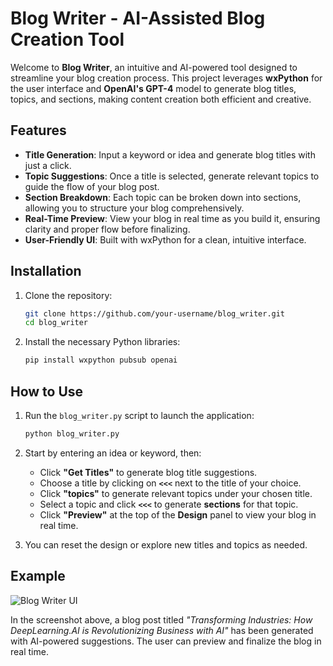 
# Blog Writer - AI-Assisted Blog Creation Tool

Welcome to **Blog Writer**, an intuitive and AI-powered tool designed to streamline your blog creation process. This project leverages **wxPython** for the user interface and **OpenAI's GPT-4** model to generate blog titles, topics, and sections, making content creation both efficient and creative.

## Features

- **Title Generation**: Input a keyword or idea and generate blog titles with just a click.
- **Topic Suggestions**: Once a title is selected, generate relevant topics to guide the flow of your blog post.
- **Section Breakdown**: Each topic can be broken down into sections, allowing you to structure your blog comprehensively.
- **Real-Time Preview**: View your blog in real time as you build it, ensuring clarity and proper flow before finalizing.
- **User-Friendly UI**: Built with wxPython for a clean, intuitive interface.

## Installation

1. Clone the repository:
   ```bash
   git clone https://github.com/your-username/blog_writer.git
   cd blog_writer
   ```

2. Install the necessary Python libraries:
   ```bash
   pip install wxpython pubsub openai
   ```

## How to Use

1. Run the `blog_writer.py` script to launch the application:
   ```bash
   python blog_writer.py
   ```

2. Start by entering an idea or keyword, then:
   - Click **"Get Titles"** to generate blog title suggestions.
   - Choose a title by clicking on **`<<<`** next to the title of your choice.
   - Click **"topics"** to generate relevant topics under your chosen title.
   - Select a topic and click **`<<<`** to generate **sections** for that topic.
   - Click **"Preview"** at the top of the **Design** panel to view your blog in real time.

3. You can reset the design or explore new titles and topics as needed.

## Example

![Blog Writer UI](path_to_your_image.png)

In the screenshot above, a blog post titled *"Transforming Industries: How DeepLearning.AI is Revolutionizing Business with AI"* has been generated with AI-powered suggestions. The user can preview and finalize the blog in real time.
